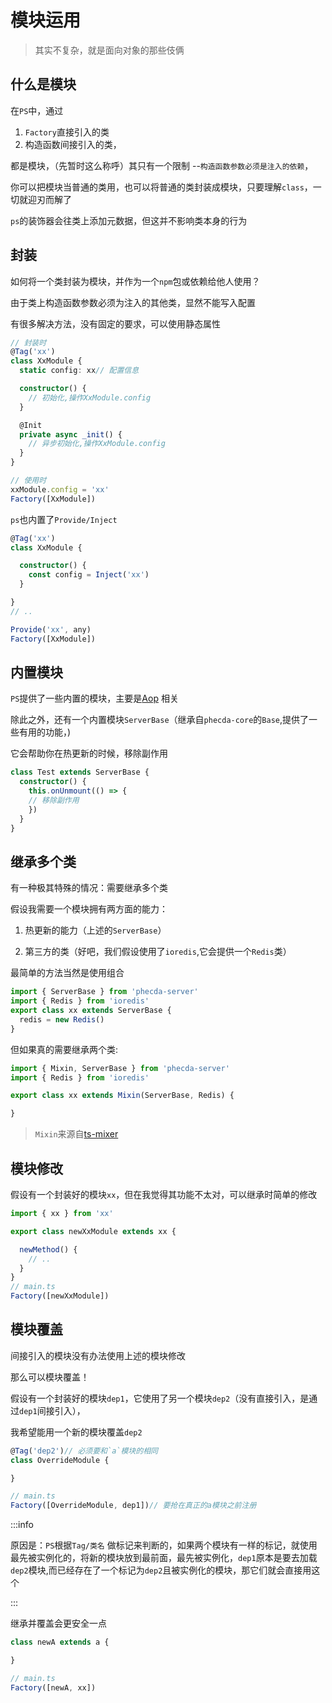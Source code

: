 # 模块运用

> 其实不复杂，就是面向对象的那些伎俩

## 什么是模块

在`PS`中，通过
1. `Factory`直接引入的类
2. 构造函数间接引入的类，

都是模块，（先暂时这么称呼）其只有一个限制 --`构造函数参数必须是注入的依赖`，

你可以把模块当普通的类用，也可以将普通的类封装成模块，只要理解`class`，一切就迎刃而解了

`ps`的装饰器会往类上添加元数据，但这并不影响类本身的行为

## 封装
如何将一个类封装为模块，并作为一个`npm`包或依赖给他人使用？

由于类上构造函数参数必须为注入的其他类，显然不能写入配置

有很多解决方法，没有固定的要求，可以使用静态属性

```ts
// 封装时
@Tag('xx')
class XxModule {
  static config: xx// 配置信息

  constructor() {
    // 初始化,操作XxModule.config
  }

  @Init
  private async _init() {
    // 异步初始化,操作XxModule.config
  }
}

// 使用时
xxModule.config = 'xx'
Factory([XxModule])
```

`ps`也内置了`Provide/Inject`
```ts
@Tag('xx')
class XxModule {

  constructor() {
    const config = Inject('xx')
  }

}
// ..

Provide('xx', any)
Factory([XxModule])
```

## 内置模块
`PS`提供了一些内置的模块，主要是[Aop](../aop/guard.md) 相关

除此之外，还有一个内置模块`ServerBase`（继承自`phecda-core`的`Base`,提供了一些有用的功能，)

它会帮助你在热更新的时候，移除副作用
```ts
class Test extends ServerBase {
  constructor() {
    this.onUnmount(() => {
    // 移除副作用
    })
  }
}
```



## 继承多个类

有一种极其特殊的情况：需要继承多个类

假设我需要一个模块拥有两方面的能力：

1. 热更新的能力（上述的`ServerBase`）

2. 第三方的类（好吧，我们假设使用了`ioredis`,它会提供一个`Redis`类）

最简单的方法当然是使用组合

```ts
import { ServerBase } from 'phecda-server'
import { Redis } from 'ioredis'
export class xx extends ServerBase {
  redis = new Redis()
}
```


但如果真的需要继承两个类:

```ts
import { Mixin, ServerBase } from 'phecda-server'
import { Redis } from 'ioredis'

export class xx extends Mixin(ServerBase, Redis) {

}
```
> `Mixin`来源自[ts-mixer](https://www.npmjs.com/package/ts-mixer) 

## 模块修改
假设有一个封装好的模块`xx`，但在我觉得其功能不太对，可以继承时简单的修改
```ts
import { xx } from 'xx'

export class newXxModule extends xx {

  newMethod() {
    // ..
  }
}
// main.ts
Factory([newXxModule])
```

## 模块覆盖


间接引入的模块没有办法使用上述的模块修改

那么可以模块覆盖！

假设有一个封装好的模块`dep1`，它使用了另一个模块`dep2`（没有直接引入，是通过`dep1`间接引入），

我希望能用一个新的模块覆盖`dep2`
```ts
@Tag('dep2')// 必须要和`a`模块的相同
class OverrideModule {

}

// main.ts
Factory([OverrideModule, dep1])// 要抢在真正的a模块之前注册
```
:::info 

原因是：`PS`根据`Tag/类名` 做标记来判断的，如果两个模块有一样的标记，就使用最先被实例化的，将新的模块放到最前面，最先被实例化，`dep1`原本是要去加载`dep2`模块,而已经存在了一个标记为`dep2`且被实例化的模块，那它们就会直接用这个

:::

继承并覆盖会更安全一点
```ts
class newA extends a {

}

// main.ts
Factory([newA, xx])
```